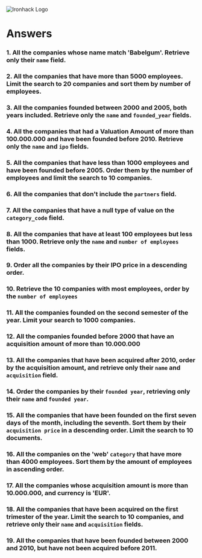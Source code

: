 ![Ironhack Logo](https://i.imgur.com/1QgrNNw.png)

# Answers

### 1. All the companies whose name match 'Babelgum'. Retrieve only their `name` field.

<!--**Filter {'name': 'Babelgum'} -->

### 2. All the companies that have more than 5000 employees. Limit the search to 20 companies and sort them by **number of employees**.

<!--**Filter** {
  'number_of_employees': {'$gt': 5000}
} **Limit** 20-->

### 3. All the companies founded between 2000 and 2005, both years included. Retrieve only the `name` and `founded_year` fields.

<!-- **Filter** {
  '$and': [{'founded_year': {'$gte': (2000)}}, {'founded_year': {'$lte': (2005)}}]
} **Project** {founded_year: 1, name: 1}  
-->

### 4. All the companies that had a Valuation Amount of more than 100.000.000 and have been founded before 2010. Retrieve only the `name` and `ipo` fields.

<!-- **Filter** {$and : [{"ipo.valuation_amount": {$gt: (100000000)}} ,{founded_year: {$lt: (2010)} }]}
    **Project** {ipo: 1, name: 1} -->

### 5. All the companies that have less than 1000 employees and have been founded before 2005. Order them by the number of employees and limit the search to 10 companies.

<!-- **Filter** {$and : [{number_of_employees: {$lt: (1000)}} ,{ founded_year: {$lt: (2005)} }]} **Limit** 10 -->

### 6. All the companies that don't include the `partners` field.

<!-- **Filter** {field: { $nin: ["partners"] } } -->

### 7. All the companies that have a null type of value on the `category_code` field.

<!-- **Filter** { category_code:{$type: "null" }} -->

### 8. All the companies that have at least 100 employees but less than 1000. Retrieve only the `name` and `number of employees` fields.

<!-- **Filter** {$and : [{number_of_employees: {$gte: (100)}} ,{ number_of_employees: {$lt: (1000)} }]}
    **Project** {number_of_employees: 1, name: 1} -->

### 9. Order all the companies by their IPO price in a descending order.

<!-- **Sort** {"ipo.valuation_amount": -1} -->

### 10. Retrieve the 10 companies with most employees, order by the `number of employees`

<!-- Your Code Goes Here -->

### 11. All the companies founded on the second semester of the year. Limit your search to 1000 companies.

<!-- **Filter** {founded_year: {$gte: 6}} 
     ** Limit ** 10-->

### 12. All the companies founded before 2000 that have an acquisition amount of more than 10.000.000

<!-- **Filter** {$and: [{founded_year: {$lt: (2000)}},{"acquisitions.price_amount": {$gt: (10000000)}}]} -->

### 13. All the companies that have been acquired after 2010, order by the acquisition amount, and retrieve only their `name` and `acquisition` field.

<!-- **Filter** {"acquisitions.acquired_year" : {$gte: (2010)}}
     **Project** {name: 1, acquisition: 1} 
     **Sort** {"acquisitions.price_amount": 1} -->

### 14. Order the companies by their `founded year`, retrieving only their `name` and `founded year`.

<!-- **Project** {name: 1, founded_year: 1}
     **Sort**  {founded_year: 1}  -->

### 15. All the companies that have been founded on the first seven days of the month, including the seventh. Sort them by their `acquisition price` in a descending order. Limit the search to 10 documents.

<!-- **Filter** {founded_day: {$lte: 7}}
     **Sort** {"acquisitions.price_amount": -1} -->

### 16. All the companies on the 'web' `category` that have more than 4000 employees. Sort them by the amount of employees in ascending order.

<!-- **Filter** {$and: [{founded_year: {$lt: (2000)}},{"acquisitions.price_amount": {$gt: (10000000)}}]}
     **Sort** {number_of_employees: -1}-->

### 17. All the companies whose acquisition amount is more than 10.000.000, and currency is 'EUR'.

<!-- **Filter** {$and: [{"acquisition.price_amount": {$gt: (10000000)}},{"acquisition.price_currency_code":'EUR'}]} -->

### 18. All the companies that have been acquired on the first trimester of the year. Limit the search to 10 companies, and retrieve only their `name` and `acquisition` fields.

<!-- **Filter** {"acquisition.acquired_month": {$lte:3}}
     ** Project** {name: 1, acquisition: 1} -->

### 19. All the companies that have been founded between 2000 and 2010, but have not been acquired before 2011.

<!-- Your Code Goes Here -->
